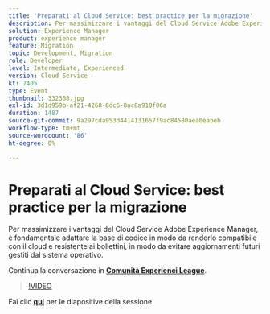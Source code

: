 ```yaml
---
title: 'Preparati al Cloud Service: best practice per la migrazione'
description: Per massimizzare i vantaggi del Cloud Service Adobe Experience Manager, è fondamentale adattare la base di codice in modo da renderlo compatibile con il cloud e resistente ai bollettini, in modo da evitare aggiornamenti futuri gestiti dal sistema operativo.
solution: Experience Manager
product: experience manager
feature: Migration
topic: Development, Migration
role: Developer
level: Intermediate, Experienced
version: Cloud Service
kt: 7405
type: Event
thumbnail: 332308.jpg
exl-id: 3d1d959b-af21-4268-8dc6-8ac8a910f06a
duration: 1487
source-git-commit: 9a297cda953d4414131657f9ac84580aea0eabeb
workflow-type: tm+mt
source-wordcount: '86'
ht-degree: 0%

---
```


# Preparati al Cloud Service: best practice per la migrazione

Per massimizzare i vantaggi del Cloud Service Adobe Experience Manager, è fondamentale adattare la base di codice in modo da renderlo compatibile con il cloud e resistente ai bollettini, in modo da evitare aggiornamenti futuri gestiti dal sistema operativo.

Continua la conversazione in **[Comunità Experienci League](https://adobe.ly/36Yd3v6)**.

>[!VIDEO](https://video.tv.adobe.com/v/332308/?quality=12&learn=on&hidetitle=true)

Fai clic **[qui](/help/adobe-developers-live/assets/get-ready-aem-cloud.pdf)** per le diapositive della sessione.
